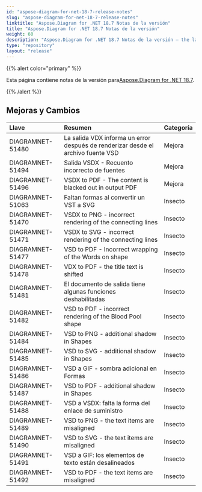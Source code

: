 ```yaml
---
id: "aspose-diagram-for-net-18-7-release-notes"
slug: "aspose-diagram-for-net-18-7-release-notes"
linktitle: "Aspose.Diagram for .NET 18.7 Notas de la versión"
title: "Aspose.Diagram for .NET 18.7 Notas de la versión"
weight: 60
description: "Aspose.Diagram for .NET 18.7 Notas de la versión – the latest updates and fixes."
type: "repository"
layout: "release"
---
```

{{% alert color="primary" %}} 

 Esta página contiene notas de la versión para[Aspose.Diagram for .NET 18.7](https://www.nuget.org/packages/Aspose.Diagram/18.7.0).

{{% /alert %}} 
## **Mejoras y Cambios**

|**Llave**|**Resumen**|**Categoría**|
|:- |:- |:- |
|DIAGRAMNET-51480|La salida VDX informa un error después de renderizar desde el archivo fuente VSD|Mejora|
|DIAGRAMNET-51494|Salida VSDX - Recuento incorrecto de fuentes|Mejora|
|DIAGRAMNET-51496|VSDX to PDF - The content is blacked out in output PDF|Mejora|
|DIAGRAMNET-51063|Faltan formas al convertir un VST a SVG|Insecto|
|DIAGRAMNET-51470|VSDX to PNG - incorrect rendering of the connecting lines|Insecto|
|DIAGRAMNET-51471|VSDX to SVG - incorrect rendering of the connecting lines|Insecto|
|DIAGRAMNET-51477|VSD to PDF - Incorrect wrapping of the Words on shape|Insecto|
|DIAGRAMNET-51478|VDX to PDF - the title text is shifted|Insecto|
|DIAGRAMNET-51481|El documento de salida tiene algunas funciones deshabilitadas|Insecto|
|DIAGRAMNET-51482|VSD to PDF - incorrect rendering of the Blood Pool shape|Insecto|
|DIAGRAMNET-51484|VSD to PNG - additional shadow in Shapes|Insecto|
|DIAGRAMNET-51485|VSD to SVG - additional shadow in Shapes|Insecto|
|DIAGRAMNET-51486|VSD a GIF - sombra adicional en Formas|Insecto|
|DIAGRAMNET-51487|VSD to PDF - additional shadow in Shapes|Insecto|
|DIAGRAMNET-51488|VSD a VSDX: falta la forma del enlace de suministro|Insecto|
|DIAGRAMNET-51489|VSD to PNG - the text items are misaligned|Insecto|
|DIAGRAMNET-51490|VSD to SVG - the text items are misaligned|Insecto|
|DIAGRAMNET-51491|VSD a GIF: los elementos de texto están desalineados|Insecto|
|DIAGRAMNET-51492|VSD to PDF - the text items are misaligned|Insecto|

